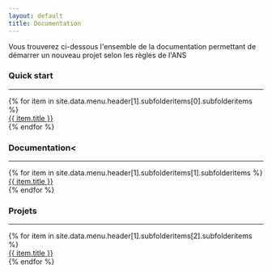 ```yaml
---
layout: default
title: Documentation 
---
```


<div>
    Vous trouverez ci-dessous l'ensemble de la documentation permettant de démarrer un nouveau projet selon les règles de l'ANS
</div>

<div class="row">
    <div class="border rounded col p-2 m-1">
        <h3>Quick start</h3>
        <hr aria-hidden="true">
        <div>
            {% for item in site.data.menu.header[1].subfolderitems[0].subfolderitems %}
                <div><a href="{{ item.url | relative_url }}">{{ item.title }}</a></div>
            {% endfor %}
        </div>
    </div>
    <div class="border rounded col p-2 m-1">
        <h3>Documentation<</h3>
        <hr aria-hidden="true">
        <div>
            {% for item in site.data.menu.header[1].subfolderitems[1].subfolderitems %}
                <div><a href="{{ item.url | relative_url }}">{{ item.title }}</a></div>
            {% endfor %}
        </div>
    </div>
    <div class="border rounded col p-2 m-1">
        <h3>Projets</h3>
        <hr aria-hidden="true">
        <div>
            {% for item in site.data.menu.header[1].subfolderitems[2].subfolderitems %}
                <div><a href="{{ item.url | relative_url }}">{{ item.title }}</a></div>
            {% endfor %}
        </div>
    </div>
</div>
